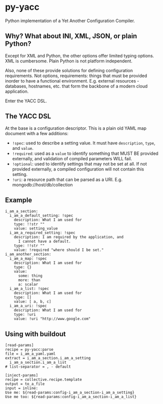 py-yacc
=======

Python implementation of a Yet Another Configuration Compiler.

Why? What about INI, XML, JSON, or plain Python?
------------------------------------------------

Except for XML and Python, the other options offer limited typing options. 
XML is cumbersome. Plain Python is not platform independent.

Also, none of these provide solutions for defining configuration requirements.
Not options, requirements: things that must be provided inorder to have a 
functional environment. E.g. external resources - databases, hostnames, etc.
that form the backbone of a modern cloud application.
 
Enter the YACC DSL.

The YACC DSL
------------

At the base is a configuration descriptor. This is a plain old YAML map document with a few additions:

- `!spec`: used to describe a setting value. It must have `description`, `type`, and `value`.
- `!required`: used as a `value` to identify something that MUST BE provided externally,
   and validation of compiled parameters WILL fail.
- `!optional`: used to identify settings that may not be set at all. If not provided externally,
   a compiled configuration will not contain this setting.
- `!uri`: a resource path that can be parsed as a URI. E.g. mongodb://host/db/collection


Example
-------

    i_am_a_section:
      i_am_a_default_setting: !spec
        description: What I am used for
        type: !!str ""
        value: setting_value
      i_am_a_required_setting: !spec
        description: I am required by the application, and 
          I cannot have a default.
        type: !!str ""
        value: !required "where should I be set."
    i_am_another_section:
      i_am_a_map: !spec
        description: What I am used for
        type: {}
        value:
          some: thing
          more: than
          a: scalar
      i_am_a_list: !spec
        description: What I am used for
        type: []
        value: [ a, b, c]
      i_am_a_uri: !spec
        description: What I am used for
        type: !uri
        value: !uri "http://www.google.com"
        

Using with buildout
-------------------

    [read-params]
    recipe = py-yacc:parse
    file = i_am_a_yaml.yaml
    extract = i_am_a_section.i_am_a_setting
      i_am_a_section.i_am_a_list
    # list-separator = , - default
    
    [inject-params]
    recipe = collective.recipe.template
    output = to_a_file
    input = inline:
    Use me: ${read-params:config-i_am_a_section-i_am_a_setting}
    Use me too: ${read-params:config-i_am_a_section-i_am_a_list}
